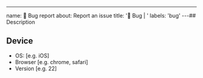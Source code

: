 ---
name: 🐛 Bug report
about: Report an issue
title: '🐛 Bug | '
labels: 'bug'
---## Description

<!--
A clear and concise description of what the bug is.
-->

<!--
**Screenshots**
If applicable, add screenshots to help explain your problem.
-->

## Device

- OS: [e.g. iOS]
- Browser [e.g. chrome, safari]
- Version [e.g. 22]
